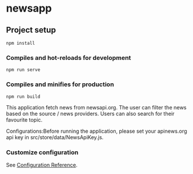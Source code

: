 # newsapp

## Project setup
```
npm install
```

### Compiles and hot-reloads for development
```
npm run serve
```

### Compiles and minifies for production
```
npm run build
```
This application fetch news from newsapi.org. The user can filter the news based on the source / news providers.
Users can also search for their favourite topic.

Configurations:Before running the application, please set your apinews.org api key in src/store/data/NewsApiKey.js.

### Customize configuration
See [Configuration Reference](https://cli.vuejs.org/config/).
